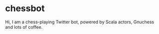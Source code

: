 # chessbot

Hi, I am a chess-playing Twitter bot, powered by Scala actors, Gnuchess and
lots of coffee.

